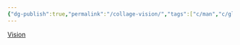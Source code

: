 ```yaml
---
{"dg-publish":true,"permalink":"/collage-vision/","tags":["c/man","c/glasses","c/red","c/black"],"created":"2024-01-02T16:06:17.011-05:00","updated":"2024-01-02T16:06:41.481-05:00"}
---
```



[Vision](https://www.instagram.com/p/B-kK7V1hH8z/)
